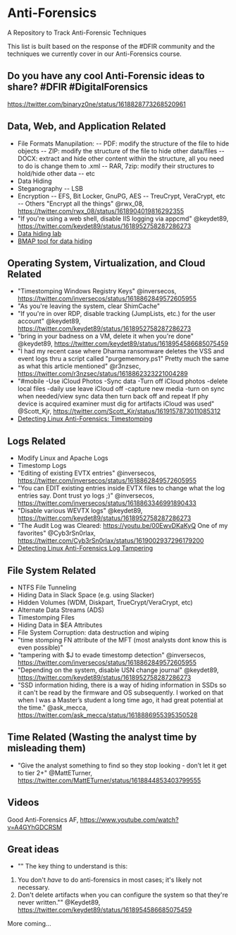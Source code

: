 # Anti-Forensics
A Repository to Track Anti-Forensic Techniques

This list is built based on the response of the #DFIR community and the techniques we currently cover in our Anti-Forensics course.

## Do you have any cool Anti-Forensic ideas to share? #DFIR #DigitalForensics
https://twitter.com/binaryz0ne/status/1618828773268520961

## Data, Web, and Application Related
- File Formats Manupilation: 
-- PDF: modify the structure of the file to hide objects
-- ZIP: modify the structure of the file to hide other data/files
-- DOCX: extract and hide other content within the structure, all you need to do is change them to .xml
-- RAR, 7zip: modify their structures to hold/hide other data
-- etc
- Data Hiding
- Steganography
-- LSB
- Encryption
-- EFS, Bit Locker, GnuPG, AES
-- TreuCrypt, VeraCrypt, etc
-- Others
"Encrypt all the things"
@rwx_08, https://twitter.com/rwx_08/status/1618904019816292355
- "If you're using a web shell, disable IIS logging via appcmd"
@keydet89, https://twitter.com/keydet89/status/1618952758287286273
- [Data hiding lab](https://articles.forensicfocus.com/2013/08/22/detecting-forged-altered-images/)
- [BMAP tool for data hiding](https://www.computersecuritystudent.com/FORENSICS/HIDING/lesson1/index.html)

## Operating System, Virtualization, and Cloud Related
- "Timestomping Windows Registry Keys"
@inversecos, https://twitter.com/inversecos/status/1618862849572605955
- "As you're leaving the system, clear ShimCache"
- "If you're in over RDP, disable tracking (JumpLists, etc.) for the user account"
@keydet89, https://twitter.com/keydet89/status/1618952758287286273
- "bring in your badness on a VM, delete it when you're done"
@keydet89, https://twitter.com/keydet89/status/1618954586685075459
- "I had my recent case where Dharma ransomware deletes the VSS and event logs thru a script called "purgememory.ps1" Pretty much the same as what this article mentioned"
@r3nzsec, https://twitter.com/r3nzsec/status/1618862323221004289
- "#mobile
-Use iCloud Photos
-Sync data
-Turn off iCloud photos
-delete local files
-daily use leave iCloud off
-capture new media
-turn on sync when needed/view sync data then turn back off and repeat
If phy device is acquired examiner must dig for artifacts iCloud was used"
@Scott_Kjr, https://twitter.com/Scott_Kjr/status/1619157873011085312
- [Detecting Linux Anti-Forensics: Timestomping](https://www.inversecos.com/2022/08/detecting-linux-anti-forensics.html?m=1)

## Logs Related
- Modify Linux and Apache Logs
- Timestomp Logs
- "Editing of existing EVTX entries"
@inversecos, https://twitter.com/inversecos/status/1618862849572605955
- "You can EDIT existing entries inside EVTX files to change what the log entries say. Dont trust yo logs ;)"
@inversecos, https://twitter.com/inversecos/status/1618863346991890433
- "Disable various WEVTX logs"
@keydet89, https://twitter.com/keydet89/status/1618952758287286273
- "The Audit Log was Cleared: https://youtu.be/00EwvDKaKyQ One of my favorites"
@Cyb3rSn0rlax, https://twitter.com/Cyb3rSn0rlax/status/1619002937296179200
- [Detecting Linux Anti-Forensics Log Tampering](https://www.inversecos.com/2022/06/detecting-linux-anti-forensics-log.html)

## File System Related
- NTFS File Tunneling
- Hiding Data in Slack Space (e.g. using Slacker)
- Hidden Volumes (WDM, Diskpart, TrueCrypt/VeraCrypt, etc)
- Alternate Data Streams (ADS)
- Timestomping Files
- Hiding Data in $EA Attributes
- File System Corruption: data destruction and wiping
- "time stomping FN attribute of the MFT (most analysts dont know this is even possible)"
- "tampering with $J to evade timestomp detection"
@inversecos, https://twitter.com/inversecos/status/1618862849572605955
- "Depending on the system, disable USN change journal"
@keydet89, https://twitter.com/keydet89/status/1618952758287286273
- "SSD information hiding, there is a way of hiding information in SSDs so it can't be read by the firmware and OS subsequently. I worked on that when I was a Master’s student a long time ago, it had great potential at the time."
@ask_mecca, https://twitter.com/ask_mecca/status/1618886955395350528

## Time Related (Wasting the analyst time by misleading them)
- "Give the analyst something to find so they stop looking - don’t let it get to tier  2+"
@MattETurner, https://twitter.com/MattETurner/status/1618844853403799555

## Videos
Good Anti-Forensics AF, https://www.youtube.com/watch?v=A4GYhGDCRSM

## Great ideas
- "" The key thing to understand is this:
1. You don't *have* to do anti-forensics in most cases; it's likely not necessary.
2. Don't delete artifacts when you can configure the system so that they're never written.""
@Keydet89, https://twitter.com/keydet89/status/1618954586685075459


More coming...
